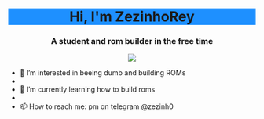 <h1 align="center" style="background-color:DodgerBlue">Hi, I'm ZezinhoRey</h1>
<h3 align="center">A student and rom builder in the free time</h3>
<p align="center"> <img src="https://avatars.githubusercontent.com/u/77554435?s=460&u=f3186fcffe1282839909c7d5c309d801c0d017be&v=4" /></p>

- 🔭 I’m interested in beeing dumb and building ROMs
- 
- 🌱 I’m currently learning how to build roms
- 
- 📫 How to reach me: pm on telegram @zezinh0
